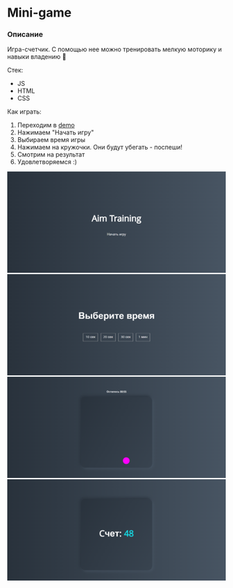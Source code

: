 # Mini-game
### Описание 
<p>Игра-счетчик. С помощью нее можно тренировать мелкую моторику и навыки владению 🐁</p>

Стек:
- JS
- HTML
- CSS

Как играть:
1. Переходим в [demo](https://bloodw1n.github.io/Mini-game/)
2. Нажимаем "Начать игру"
3. Выбираем время игры
4. Нажимаем на кружочки. Они будут убегать - поспеши!
5. Смотрим на результат
6. Удовлетворяемся :)

![Стартовый экран](img/1.png) 
![Стартовый экран](img/2.png) 
![Стартовый экран](img/3.png) 
![Стартовый экран](img/4.png) 


